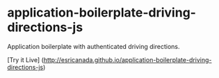 application-boilerplate-driving-directions-js
============================================

Application boilerplate with authenticated driving directions.

[Try it Live] (http://esricanada.github.io/application-boilerplate-driving-directions-js)
